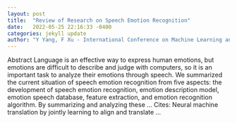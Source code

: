 ```yaml
---
layout: post
title:  "Review of Research on Speech Emotion Recognition"
date:   2022-05-25 22:16:33 -0400
categories: jekyll update
author: "Y Yang, F Xu - International Conference on Machine Learning and …, 2022"
---
```

Abstract Language is an effective way to express human emotions, but emotions are difficult to describe and judge with computers, so it is an important task to analyze their emotions through speech. We summarized the current situation of speech emotion recognition from five aspects: the development of speech emotion recognition, emotion description model, emotion speech database, feature extraction, and emotion recognition algorithm. By summarizing and analyzing these … Cites: ‪Neural machine translation by jointly learning to align and translate …‬